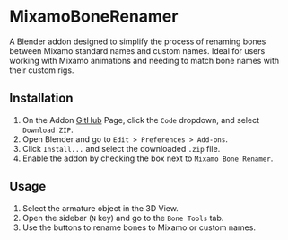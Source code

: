 # MixamoBoneRenamer

A Blender addon designed to simplify the process of renaming bones between Mixamo standard names and custom names. Ideal for users working with Mixamo animations and needing to match bone names with their custom rigs.

## Installation

1. On the Addon [GitHub](https://github.com/Gegamongy/MixamoBoneRenamer) Page, click the `Code` dropdown, and select `Download ZIP`.
2. Open Blender and go to `Edit > Preferences > Add-ons`.
3. Click `Install...` and select the downloaded `.zip` file.
4. Enable the addon by checking the box next to `Mixamo Bone Renamer`.

## Usage

1. Select the armature object in the 3D View.
2. Open the sidebar (`N` key) and go to the `Bone Tools` tab.
3. Use the buttons to rename bones to Mixamo or custom names.
